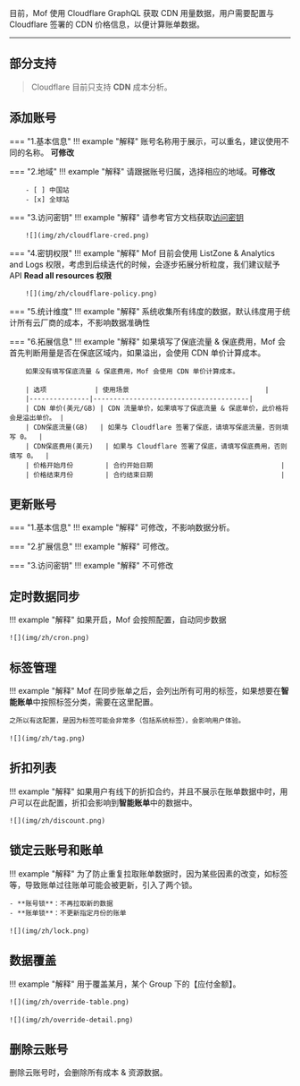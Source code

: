 目前，Mof 使用 Cloudflare GraphQL 获取 CDN 用量数据，用户需要配置与 Cloudflare 签署的 CDN 价格信息，以便计算账单数据。

---

## 部分支持
> Cloudflare 目前只支持 **CDN** 成本分析。

## 添加账号
=== "1.基本信息"
    !!! example "解释"
        账号名称用于展示，可以重名，建议使用不同的名称。 **可修改**

=== "2.地域"
    !!! example "解释"
        请跟据账号归属，选择相应的地域。**可修改**

        - [ ] 中国站
        - [x] 全球站

=== "3.访问密钥"
    !!! example "解释"
        请参考官方文档获取[访问密钥](https://developers.cloudflare.com/fundamentals/api/get-started/create-token/)

        ![](img/zh/cloudflare-cred.png)

=== "4.密钥权限"
    !!! example "解释"
        Mof 目前会使用 ListZone & Analytics and Logs 权限，考虑到后续迭代的时候，会逐步拓展分析粒度，我们建议赋予 API **Read all resources 权限**
        
        ![](img/zh/cloudflare-policy.png)

=== "5.统计维度"
    !!! example "解释"
        系统收集所有纬度的数据，默认纬度用于统计所有云厂商的成本，不影响数据准确性

=== "6.拓展信息"
    !!! example "解释"
        如果填写了保底流量 & 保底费用，Mof 会首先判断用量是否在保底区域内，如果溢出，会使用 CDN 单价计算成本。

        如果没有填写保底流量 & 保底费用，Mof 会使用 CDN 单价计算成本。

        | 选项            | 使用场景                                  |
        |---------------|---------------------------------------|
        | CDN 单价(美元/GB) | CDN 流量单价，如果填写了保底流量 & 保底单价，此价格将会是溢出单价。 |
        | CDN保底流量(GB)   | 如果与 Cloudflare 签署了保底，请填写保底流量，否则填写 0。  |
        | CDN保底费用(美元)   | 如果与 Cloudflare 签署了保底，请填写保底费用，否则填写 0。  |
        | 价格开始月份        | 合约开始日期                                |
        | 价格结束月份        | 合约结束日期                                |

## 更新账号
=== "1.基本信息"
    !!! example "解释"
        可修改，不影响数据分析。

=== "2.扩展信息"
    !!! example "解释"
        可修改。

=== "3.访问密钥"
    !!! example "解释"
        不可修改

## 定时数据同步
!!! example "解释"
    如果开启，Mof 会按照配置，自动同步数据

    ![](img/zh/cron.png)

## 标签管理
!!! example "解释"
    Mof 在同步账单之后，会列出所有可用的标签，如果想要在**智能账单**中按照标签分类，需要在这里配置。

    之所以有这配置，是因为标签可能会非常多（包括系统标签），会影响用户体验。

    ![](img/zh/tag.png)

## 折扣列表
!!! example "解释"
    如果用户有线下的折扣合约，并且不展示在账单数据中时，用户可以在此配置，折扣会影响到**智能账单**中的数据中。

    ![](img/zh/discount.png)

## 锁定云账号和账单
!!! example "解释"
    为了防止重复拉取账单数据时，因为某些因素的改变，如标签等，导致账单过往账单可能会被更新，引入了两个锁。

    - **账号锁**：不再拉取新的数据
    - **账单锁**：不更新指定月份的账单

    ![](img/zh/lock.png)

## 数据覆盖
!!! example "解释"
    用于覆盖某月，某个 Group 下的【应付金额】。

    ![](img/zh/override-table.png)

    ![](img/zh/override-detail.png)

## 删除云账号
删除云账号时，会删除所有成本 & 资源数据。
